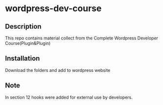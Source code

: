 # wordpress-dev-course

## Description
This repo contains material collect from the Complete Wordpress Developer Course(Plugin&Plugin)

## Installation
Download the folders and add to wordpress website

## Note 
In section 12 hooks were added for external use by developers.
